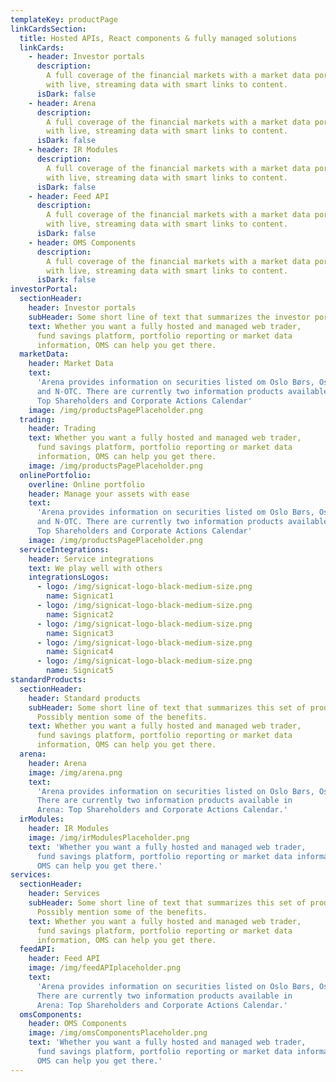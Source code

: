 ```yaml
---
templateKey: productPage
linkCardsSection:
  title: Hosted APIs, React components & fully managed solutions
  linkCards:
    - header: Investor portals
      description:
        A full coverage of the financial markets with a market data portal
        with live, streaming data with smart links to content.
      isDark: false
    - header: Arena
      description:
        A full coverage of the financial markets with a market data portal
        with live, streaming data with smart links to content.
      isDark: false
    - header: IR Modules
      description:
        A full coverage of the financial markets with a market data portal
        with live, streaming data with smart links to content.
      isDark: false
    - header: Feed API
      description:
        A full coverage of the financial markets with a market data portal
        with live, streaming data with smart links to content.
      isDark: false
    - header: OMS Components
      description:
        A full coverage of the financial markets with a market data portal
        with live, streaming data with smart links to content.
      isDark: false
investorPortal:
  sectionHeader:
    header: Investor portals
    subHeader: Some short line of text that summarizes the investor portals
    text: Whether you want a fully hosted and managed web trader,
      fund savings platform, portfolio reporting or market data
      information, OMS can help you get there.
  marketData:
    header: Market Data
    text:
      'Arena provides information on securities listed om Oslo Børs, Oslo Axess
      and N-OTC. There are currently two information products available in Arena:
      Top Shareholders and Corporate Actions Calendar'
    image: /img/productsPagePlaceholder.png
  trading:
    header: Trading
    text: Whether you want a fully hosted and managed web trader,
      fund savings platform, portfolio reporting or market data
      information, OMS can help you get there.
    image: /img/productsPagePlaceholder.png
  onlinePortfolio:
    overline: Online portfolio
    header: Manage your assets with ease
    text:
      'Arena provides information on securities listed om Oslo Børs, Oslo Axess
      and N-OTC. There are currently two information products available in Arena:
      Top Shareholders and Corporate Actions Calendar'
    image: /img/productsPagePlaceholder.png
  serviceIntegrations:
    header: Service integrations
    text: We play well with others
    integrationsLogos:
      - logo: /img/signicat-logo-black-medium-size.png
        name: Signicat1
      - logo: /img/signicat-logo-black-medium-size.png
        name: Signicat2
      - logo: /img/signicat-logo-black-medium-size.png
        name: Signicat3
      - logo: /img/signicat-logo-black-medium-size.png
        name: Signicat4
      - logo: /img/signicat-logo-black-medium-size.png
        name: Signicat5
standardProducts:
  sectionHeader:
    header: Standard products
    subHeader: Some short line of text that summarizes this set of products.
      Possibly mention some of the benefits.
    text: Whether you want a fully hosted and managed web trader,
      fund savings platform, portfolio reporting or market data
      information, OMS can help you get there.
  arena:
    header: Arena
    image: /img/arena.png
    text:
      'Arena provides information on securities listed on Oslo Børs, Oslo Axess and N-OTC.
      There are currently two information products available in
      Arena: Top Shareholders and Corporate Actions Calendar.'
  irModules:
    header: IR Modules
    image: /img/irModulesPlaceholder.png
    text: 'Whether you want a fully hosted and managed web trader,
      fund savings platform, portfolio reporting or market data information,
      OMS can help you get there.'
services:
  sectionHeader:
    header: Services
    subHeader: Some short line of text that summarizes this set of products.
      Possibly mention some of the benefits.
    text: Whether you want a fully hosted and managed web trader,
      fund savings platform, portfolio reporting or market data
      information, OMS can help you get there.
  feedAPI:
    header: Feed API
    image: /img/feedAPIplaceholder.png
    text:
      'Arena provides information on securities listed on Oslo Børs, Oslo Axess and N-OTC.
      There are currently two information products available in
      Arena: Top Shareholders and Corporate Actions Calendar.'
  omsComponents:
    header: OMS Components
    image: /img/omsComponentsPlaceholder.png
    text: 'Whether you want a fully hosted and managed web trader,
      fund savings platform, portfolio reporting or market data information,
      OMS can help you get there.'
---
```

